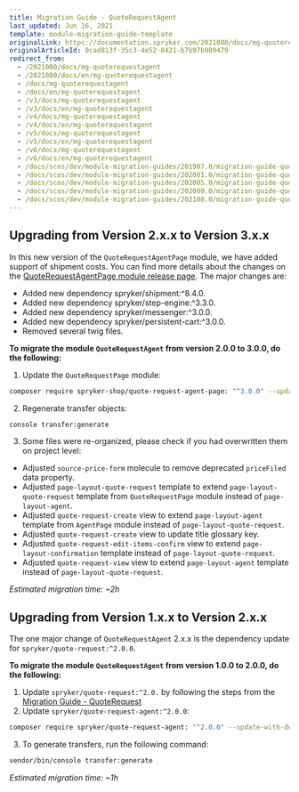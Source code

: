 ```yaml
---
title: Migration Guide - QuoteRequestAgent
last_updated: Jun 16, 2021
template: module-migration-guide-template
originalLink: https://documentation.spryker.com/2021080/docs/mg-quoterequestagent
originalArticleId: 0cad813f-35c3-4e52-8421-b7b97b989479
redirect_from:
  - /2021080/docs/mg-quoterequestagent
  - /2021080/docs/en/mg-quoterequestagent
  - /docs/mg-quoterequestagent
  - /docs/en/mg-quoterequestagent
  - /v3/docs/mg-quoterequestagent
  - /v3/docs/en/mg-quoterequestagent
  - /v4/docs/mg-quoterequestagent
  - /v4/docs/en/mg-quoterequestagent
  - /v5/docs/mg-quoterequestagent
  - /v5/docs/en/mg-quoterequestagent
  - /v6/docs/mg-quoterequestagent
  - /v6/docs/en/mg-quoterequestagent
  - /docs/scos/dev/module-migration-guides/201907.0/migration-guide-quoterequestagent.html
  - /docs/scos/dev/module-migration-guides/202001.0/migration-guide-quoterequestagent.html
  - /docs/scos/dev/module-migration-guides/202005.0/migration-guide-quoterequestagent.html
  - /docs/scos/dev/module-migration-guides/202009.0/migration-guide-quoterequestagent.html
  - /docs/scos/dev/module-migration-guides/202108.0/migration-guide-quoterequestagent.html
---
```


## Upgrading from Version 2.x.x to Version 3.x.x

In this new version of the `QuoteRequestAgentPage` module, we have added support of shipment costs. You can find more details about the changes on the [QuoteRequestAgentPage module release page](https://github.com/spryker-shop/quote-request-agent-page/releases). The major changes are:

* Added new dependency spryker/shipment:^8.4.0.
* Added new dependency spryker/step-engine:^3.3.0.
* Added new dependency spryker/messenger:^3.0.0.
* Added new dependency spryker/persistent-cart:^3.0.0.
* Removed several twig files.

**To migrate the module `QuoteRequestAgent` from version 2.0.0 to 3.0.0, do the following:**

1) Update the `QuoteRequestPage` module:
```bash
composer require spryker-shop/quote-request-agent-page: "^3.0.0" --update-with-dependencies
```

2) Regenerate transfer objects:
```bash
console transfer:generate
```

3) Some files were re-organized, please check if you had overwritten them on project level:

* Adjusted `source-price-form` molecule to remove deprecated `priceFiled` data property.
* Adjusted `page-layout-quote-request` template to extend `page-layout-quote-request` template from `QuoteRequestPage` module instead of `page-layout-agent`.
* Adjusted `quote-request-create` view to extend `page-layout-agent` template from `AgentPage` module instead of `page-layout-quote-request`.
* Adjusted `quote-request-create` view to update title glossary key.
* Adjusted `quote-request-edit-items-confirm` view to extend `page-layout-confirmation` template instead of `page-layout-quote-request`.
* Adjusted `quote-request-view` view to extend `page-layout-agent` template instead of `page-layout-quote-request`.

*Estimated migration time: ~2h*

## Upgrading from Version 1.x.x to Version 2.x.x

The one major change of `QuoteRequestAgent` 2.x.x is the dependency update for `spryker/quote-request:^2.0.0`.

**To migrate the module `QuoteRequestAgent` from version 1.0.0 to 2.0.0, do the following:**

1. Update `spryker/quote-request:^2.0.` by following the steps from the [Migration Guide - QuoteRequest](/docs/scos/dev/module-migration-guides/migration-guide-quoterequest.html)
2. Update `spryker/quote-request-agent:^2.0.0`:

```bash
composer require spryker/quote-request-agent: "^2.0.0" --update-with-dependencies
```

3. To generate transfers, run the following command:

```bash
vendor/bin/console transfer:generate
```

*Estimated migration time: ~1h*
